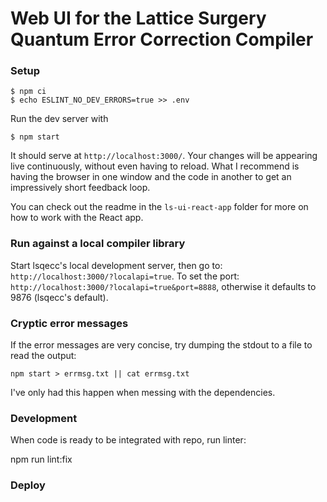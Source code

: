 # Web UI for the Lattice Surgery Quantum Error Correction Compiler

### Setup
```
$ npm ci
$ echo ESLINT_NO_DEV_ERRORS=true >> .env
```
Run the dev server with 

```$ npm start```

It should serve at `http://localhost:3000/`. Your changes will be appearing live continuously, without even having to reload. What I recommend is having the browser in one window and the code in another to get an impressively short feedback loop.

You can check out the readme in the `ls-ui-react-app` folder for more on how to work with the React app.

### Run against a local compiler library
Start lsqecc's local development server, then go to: `http://localhost:3000/?localapi=true`. To set the port: `http://localhost:3000/?localapi=true&port=8888`, otherwise it defaults to 9876 (lsqecc's default).

### Cryptic error messages
If the error messages are very concise, try dumping the stdout to a file to read the output:

```npm start > errmsg.txt || cat errmsg.txt``` 

I've only had this happen when messing with the dependencies.
### Development
When code is ready to be integrated with repo, run linter:

npm run lint:fix

### Deploy


